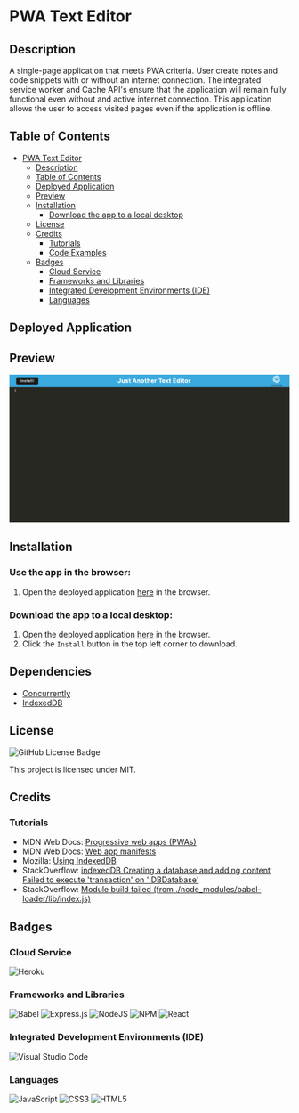 # PWA Text Editor

## Description

A single-page application that meets PWA criteria. User create notes and code snippets with or without an internet connection. The integrated service worker and Cache API's ensure that the application will remain fully functional even without and active internet connection. This application allows the user to access visited pages even if the application is offline.

## Table of Contents
- [PWA Text Editor](#pwa-text-editor)
    - [Description](#description)
    - [Table of Contents](#table-of-contents)
    - [Deployed Application](#deployed-application)
    - [Preview](#preview)
    - [Installation](#installation)
        - [Download the app to a local desktop](#download-the-app-to-a-local-desktop)
    - [License](#license)
    - [Credits](#credits)
        - [Tutorials](#tutorials)
        - [Code Examples](#code-examples)
    - [Badges](#badges)
        - [Cloud Service](#cloud-service)
        - [Frameworks and Libraries](#frameworks-and-libraries)
        - [Integrated Development Environments (IDE)](#untegrated-development-environments-ide)
         - [Languages](#languages)

## Deployed Application

[]()

## Preview

![Just Another Text Editor browser page](client/src/images/texteditorpreview.png)

## Installation

### Use the app in the browser:

1. Open the deployed application [here]() in the browser.

### Download the app to a local desktop:

1. Open the deployed application [here]() in the browser.
2. Click the ```Install``` button in the top left corner to download.

## Dependencies

- [Concurrently](https://www.npmjs.com/package/concurrently)
- [IndexedDB](https://www.npmjs.com/package/idb#installation)

## License

![GitHub License Badge](https://img.shields.io/badge/license-MIT-blue.svg)

This project is licensed under MIT.

## Credits

### Tutorials

- MDN Web Docs: [Progressive web apps (PWAs)](https://developer.mozilla.org/en-US/docs/Web/Progressive_web_apps)
- MDN Web Docs: [Web app manifests](https://developer.mozilla.org/en-US/docs/Web/Manifest)
- Mozilla: [Using IndexedDB](https://developer.mozilla.org/en-US/docs/Web/API/IndexedDB_API/Using_IndexedDB)
- StackOverflow: [indexedDB Creating a database and adding content Failed to execute 'transaction' on 'IDBDatabase'](https://stackoverflow.com/questions/36955441/indexeddb-creating-a-database-and-adding-content-failed-to-execute-transaction)
- StackOverflow: [Module build failed (from ./node_modules/babel-loader/lib/index.js)](https://stackoverflow.com/questions/52087421/module-build-failed-from-node-modules-babel-loader-lib-index-js-typeerror)


## Badges

### Cloud Service

![Heroku](https://img.shields.io/badge/heroku-%23430098.svg?style=for-the-badge&logo=heroku&logoColor=white)

### Frameworks and Libraries

![Babel](https://img.shields.io/badge/Babel-F9DC3E?style=for-the-badge&logo=babel&logoColor=white)
![Express.js](https://img.shields.io/badge/express.js-%23404d59.svg?style=for-the-badge&logo=express&logoColor=%2361DAFB)
![NodeJS](https://img.shields.io/badge/node.js-6DA55F?style=for-the-badge&logo=node.js&logoColor=white)
![NPM](https://img.shields.io/badge/NPM-%23CB3837.svg?style=for-the-badge&logo=npm&logoColor=white)
![React](https://img.shields.io/badge/react-%2320232a.svg?style=for-the-badge&logo=react&logoColor=%2361DAFB)


### Integrated Development Environments (IDE)

![Visual Studio Code](https://img.shields.io/badge/Visual%20Studio%20Code-0078d7.svg?style=for-the-badge&logo=visual-studio-code&logoColor=white)

### Languages

![JavaScript](https://img.shields.io/badge/javascript-%23323330.svg?style=for-the-badge&logo=javascript&logoColor=%23F7DF1E)
![CSS3](https://img.shields.io/badge/css3-%231572B6.svg?style=for-the-badge&logo=css3&logoColor=white)
![HTML5](https://img.shields.io/badge/html5-%23E34F26.svg?style=for-the-badge&logo=html5&logoColor=white)